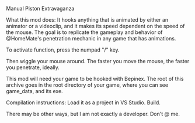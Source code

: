 Manual Piston Extravaganza

What this mod does:
It hooks anything that is animated by either an animator or a videoclip,
and it makes its speed dependent on the speed of the mouse.
The goal is to replicate the gameplay and behavior of @HomeMate's penetration mechanic in any game that has animations.

To activate function, press the numpad "/" key.

Then wiggle your mouse around. The faster you move the mouse, the faster you penetrate, ideally.

This mod will need your game to be hooked with Bepinex.
The root of this archive goes in the root directory of your game, where you can see game_data, and its exe.


Compilation instructions:
Load it as a project in VS Studio.
Build.

There may be other ways, but I am not exactly a developer.
Don't @ me.

